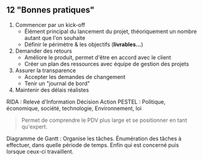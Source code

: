 12 "Bonnes pratiques"
--

1. Commencer par un kick-off
	- Élément principal du lancement du projet, théoriquement un nombre autant que l'on souhaite
	- Définir le périmètre & les objectifs (**livrables...**)
2. Demander des retours
	- Améliore le produit, permet d'être en accord avec le client
	- Créer un plan des ressources avec équipe de gestion des projets
3. Assurer la transparence
	- Accepter les demandes de changement
	- Tenir un "journal de bord"
4. Maintenir des délais réalistes


RIDA : Relevé d'Information Décision Action
PESTEL : Politique, économique, société, technologie, Environnement, loi
> Permet de comprendre le PDV  plus large et se positionner en tant qu'expert.

Diagramme de Gantt : Organise les tâches. Énumération des tâches à effectuer, dans quelle période de temps. Enfin qui est concerné puis lorsque ceux-ci travaillent.